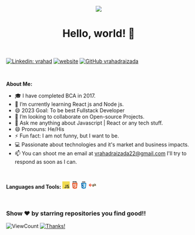 <div>
  
  <p align="center">
  <img src="https://i.imgur.com/8MupZHY.gif" width="400px" />
  <br>
  </p>
  
  <h1 align="center">Hello, world! 👋</h1>
  
<br>
<!-- --------------------------------------------------------------------- -->

[![Linkedin: vrahad](https://img.shields.io/badge/Linked-IN-blue)](https://www.linkedin.com/in/vrahad/)
[![website](https://img.shields.io/badge/Portfolio-Website-yellow)](https://vrahadraizada.com/)
[![GitHub vrahadraizada](https://img.shields.io/badge/Git-hub-red)](https://github.com/vrahadraizada)

<br>
<!-- --------------------------------------------------------------------- -->

**About Me:**

- 🎓 I have completed BCA in 2017.
- 🌱 I’m currently learning React js and Node js.
- 😄 2023 Goal: To be best Fullstack Developer
- 🤔 I’m looking to collaborate on Open-source Projects.
- 💬 Ask me anything about Javascript | React or any tech stuff.
- 😄 Pronouns: He/His
- ⚡ Fun fact: I am not funny, but I want to be.
- 💻 Passionate about technologies and it's market and business impacts.
- 📫 You can shoot me an email at vrahadraizada22@gmail.com I'll try to respond as soon as I can.

<br />
<!-- --------------------------------------------------------------------- -->

**Languages and Tools:**
<code><img height="20" src="https://raw.githubusercontent.com/github/explore/80688e429a7d4ef2fca1e82350fe8e3517d3494d/topics/javascript/javascript.png"></code>
<code><img height="20" src="https://raw.githubusercontent.com/github/explore/80688e429a7d4ef2fca1e82350fe8e3517d3494d/topics/html/html.png"></code>
<code><img height="20" src="https://raw.githubusercontent.com/github/explore/80688e429a7d4ef2fca1e82350fe8e3517d3494d/topics/css/css.png"></code>
<code><img height="20" src="https://raw.githubusercontent.com/github/explore/80688e429a7d4ef2fca1e82350fe8e3517d3494d/topics/git/git.png"></code>

<br />
<!-- --------------------------------------------------------------------- -->

### Show ❤️ by starring repositories you find good!!

<p align="right">
  
  ![ViewCount](https://views.whatilearened.today/views/github/vrahadraizada/vrahadraizada.svg) [![Thanks!](https://img.shields.io/badge/Thanks%20or%20visiting-!-red)](https://vrahadraizada.com/)
  
</p>

</div>

<!-- [![HitCount](http://hits.dwyl.com/vrahadraizada/vrahadraizada.svg)](http://hits.dwyl.com/vrahadraizada/vrahadraizada) -->
